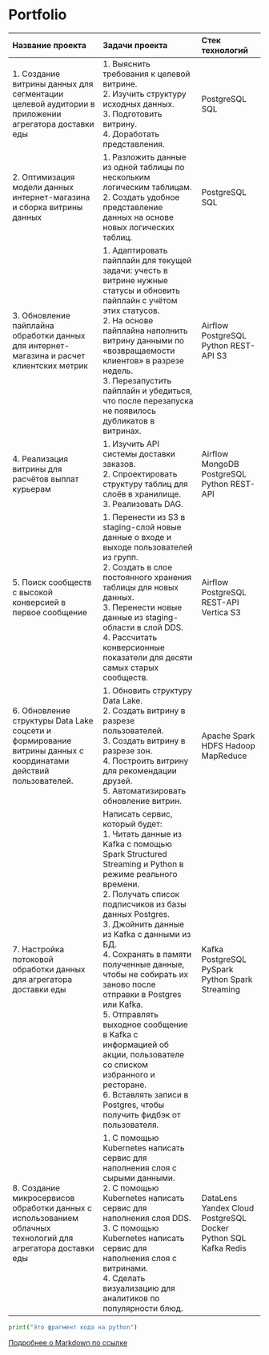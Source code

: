 # Portfolio

| Название проекта | Задачи проекта | Стек технологий |
| :- | :- | :- |
| 1. Создание витрины данных для сегментации целевой аудитории в приложении агрегатора доставки еды | 1. Выяснить требования к целевой витрине. <br/> 2. Изучить структуру исходных данных. <br/> 3. Подготовить витрину. <br/> 4. Доработать представления. | PostgreSQL SQL | 
| 2. Оптимизация модели данных интернет-магазина и сборка витрины данных | 1. Разложить данные из одной таблицы по нескольким логическим таблицам. <br/> 2. Создать удобное представление данных на основе новых логических таблиц. | PostgreSQL SQL |
| 3. Обновление пайплайна обработки данных для интернет-магазина и расчет клиентских метрик | 1. Адаптировать пайплайн для текущей задачи: учесть в витрине нужные статусы и обновить пайплайн с учётом этих статусов. <br/> 2. На основе пайплайна наполнить витрину данными по «возвращаемости клиентов» в разрезе недель. <br/> 3. Перезапустить пайплайн и убедиться, что после перезапуска не появилось дубликатов в витринах. | Airflow PostgreSQL Python REST-API S3 |
| 4. Реализация витрины для расчётов выплат курьерам | 1. Изучить API системы доставки заказов. <br/> 2. Спроектировать структуру таблиц для слоёв в хранилище. <br/> 3. Реализовать DAG. | Airflow MongoDB PostgreSQL Python REST-API |
| 5. Поиск сообществ с высокой конверсией в первое сообщение | 1. Перенести из S3 в staging-слой новые данные о входе и выходе пользователей из групп. <br/> 2. Создать в слое постоянного хранения таблицы для новых данных. <br/> 3. Перенести новые данные из staging-области в слой DDS. <br/> 4. Рассчитать конверсионные показатели для десяти самых старых сообществ. | Airflow PostgreSQL REST-API Vertica S3 |
| 6. Обновление структуры Data Lake соцсети и формирование витрины данных с координатами действий пользователей. | 1. Обновить структуру Data Lake. <br/> 2. Создать витрину в разрезе пользователей. <br/> 3. Создать витрину в разрезе зон. <br/> 4. Построить витрину для рекомендации друзей. <br/> 5. Автоматизировать обновление витрин. | Apache Spark HDFS Hadoop MapReduce |
| 7. Настройка потоковой обработки данных для агрегатора доставки еды | Написать сервис, который будет: <br/> 1. Читать данные из Kafka с помощью Spark Structured Streaming и Python в режиме реального времени. <br/> 2. Получать список подписчиков из базы данных Postgres. <br/> 3. Джойнить данные из Kafka с данными из БД. <br/> 4. Сохранять в памяти полученные данные, чтобы не собирать их заново после отправки в Postgres или Kafka. <br/> 5. Отправлять выходное сообщение в Kafka с информацией об акции, пользователе со списком избранного и ресторане. <br/> 6. Вставлять записи в Postgres, чтобы получить фидбэк от пользователя. | Kafka PostgreSQL PySpark Python Spark Streaming |
| 8. Создание микросервисов обработки данных с использованием облачных технологий для агрегатора доставки еды | 1. С помощью Kubernetes написать сервис для наполнения слоя с сырыми данными. <br/> 2. С помощью Kubernetes написать сервис для наполнения слоя DDS. <br/> 3. С помощью Kubernetes написать сервис для наполнения слоя с витринами. <br/> 4. Сделать визуализацию для аналитиков по популярности блюд. | DataLens Yandex Cloud PostgreSQL Docker Python SQL Kafka Redis |


```python 
print("Это фрагмент кода на python")
```
[Подробнее о Markdown по ссылке](https://daringfireball.net/projects/markdown/)
